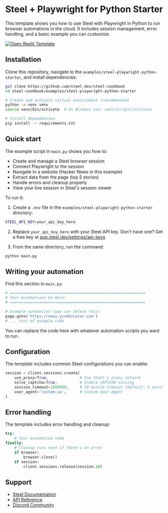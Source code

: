 # Steel + Playwright for Python Starter

This template shows you how to use Steel with Playwright in Python to run browser automations in the cloud. It includes session management, error handling, and a basic example you can customize.

[![Open Replit Template](https://replit.com/badge/github/@steel-dev/steel-playwright-python-starter)](https://replit.com/@steel-dev/steel-playwright-python-starter?v=1)

## Installation

Clone this repository, navigate to the `examples/steel-playwright-python-starter`, and install dependencies:

```bash
git clone https://github.com/steel-dev/steel-cookbook
cd steel-cookbook/examples/steel-playwright-python-starter

# Create and activate virtual environment (recommended)
python -m venv venv
source venv/bin/activate  # On Windows use: venv\Scripts\activate

# Install dependencies
pip install -r requirements.txt
```

## Quick start

The example script in `main.py` shows you how to:

- Create and manage a Steel browser session
- Connect Playwright to the session
- Navigate to a website (Hacker News in this example)
- Extract data from the page (top 5 stories)
- Handle errors and cleanup properly
- View your live session in Steel's session viewer

To run it:

1. Create a `.env` file in the `examples/steel-playwright-python-starter` directory:

```bash
STEEL_API_KEY=your_api_key_here
```

2. Replace `your_api_key_here` with your Steel API key. Don't have one? Get a free key at [app.steel.dev/settings/api-keys](https://app.steel.dev/settings/api-keys)

3. From the same directory, run the command:

```bash
python main.py
```

## Writing your automation

Find this section in `main.py`:

```python
# ============================================================
# Your Automations Go Here!
# ============================================================

# Example automation (you can delete this)
page.goto('https://news.ycombinator.com')
# ... rest of example code
```

You can replace the code here with whatever automation scripts you want to run.

## Configuration

The template includes common Steel configurations you can enable:

```python
session = client.sessions.create(
    use_proxy=True,              # Use Steel's proxy network
    solve_captcha=True,          # Enable CAPTCHA solving
    session_timeout=1800000,     # 30 minute timeout (default: 5 mins)
    user_agent='custom-ua',      # Custom User-Agent
)
```

## Error handling

The template includes error handling and cleanup:

```python
try:
    # Your automation code
finally:
    # Cleanup runs even if there's an error
    if browser:
        browser.close()
    if session:
        client.sessions.release(session.id)
```

## Support

- [Steel Documentation](https://docs.steel.dev)
- [API Reference](https://docs.steel.dev/api-reference)
- [Discord Community](https://discord.gg/steel-dev)
